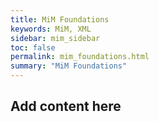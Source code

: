 ```yaml
---
title: MiM Foundations
keywords: MiM, XML
sidebar: mim_sidebar
toc: false
permalink: mim_foundations.html
summary: "MiM Foundations"
---
```


## Add content here ##
